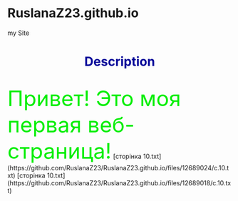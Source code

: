 # RuslanaZ23.github.io
my Site
<body>

<h1><center> <font color=“#003399”>Description </font></center></h1><br>
<font color=“green” size=7>  Привет! Это моя первая веб-страница!</font> 

</body>
</html>
[cторінка 10.txt](https://github.com/RuslanaZ23/RuslanaZ23.github.io/files/12689024/c.10.txt)
[cторінка 10.txt](https://github.com/RuslanaZ23/RuslanaZ23.github.io/files/12689018/c.10.txt)
